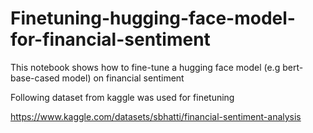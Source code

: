 # Finetuning-hugging-face-model-for-financial-sentiment

This notebook shows how to fine-tune a hugging face model (e.g bert-base-cased model) on financial sentiment


Following dataset from kaggle was used for finetuning

https://www.kaggle.com/datasets/sbhatti/financial-sentiment-analysis
